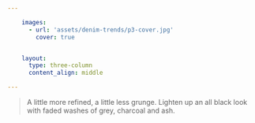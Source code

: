 ```yaml
---

    images:
      - url: 'assets/denim-trends/p3-cover.jpg'
        cover: true


    layout:
      type: three-column
      content_align: middle

---
```


<blockquote>
  A little more refined, a little less grunge. Lighten up an all black look with faded washes of grey, charcoal and ash.
</blockquote>
